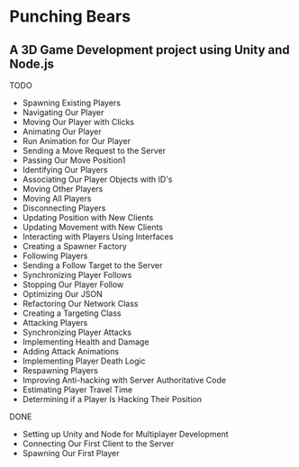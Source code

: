 # Punching Bears

## A 3D Game Development project using Unity and Node.js

TODO
- Spawning Existing Players
- Navigating Our Player
- Moving Our Player with Clicks
- Animating Our Player
- Run Animation for Our Player
- Sending a Move Request to the Server
- Passing Our Move Position1
- Identifying Our Players
- Associating Our Player Objects with ID's
- Moving Other Players
- Moving All Players
- Disconnecting Players
- Updating Position with New Clients
- Updating Movement with New Clients
- Interacting with Players Using Interfaces
- Creating a Spawner Factory
- Following Players
- Sending a Follow Target to the Server
- Synchronizing Player Follows
- Stopping Our Player Follow
- Optimizing Our JSON
- Refactoring Our Network Class
- Creating a Targeting Class
- Attacking Players
- Synchronizing Player Attacks
- Implementing Health and Damage
- Adding Attack Animations
- Implementing Player Death Logic
- Respawning Players
- Improving Anti-hacking with Server Authoritative Code
- Estimating Player Travel Time
- Determining if a Player Is Hacking Their Position

DONE
- Setting up Unity and Node for Multiplayer Development
- Connecting Our First Client to the Server
- Spawning Our First Player

